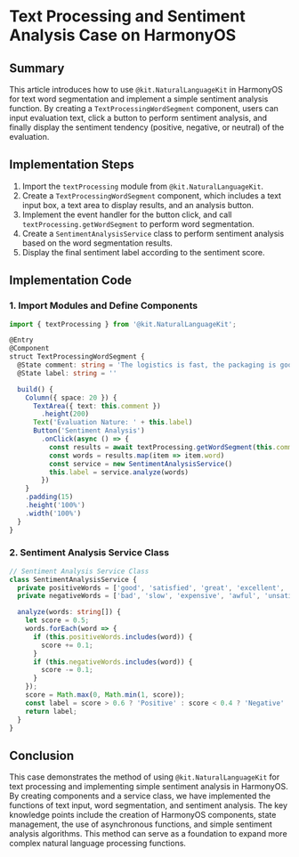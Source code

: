 # Text Processing and Sentiment Analysis Case on HarmonyOS

## Summary
This article introduces how to use `@kit.NaturalLanguageKit` in HarmonyOS for text word segmentation and implement a simple sentiment analysis function. By creating a `TextProcessingWordSegment` component, users can input evaluation text, click a button to perform sentiment analysis, and finally display the sentiment tendency (positive, negative, or neutral) of the evaluation.

## Implementation Steps
1. Import the `textProcessing` module from `@kit.NaturalLanguageKit`.
2. Create a `TextProcessingWordSegment` component, which includes a text input box, a text area to display results, and an analysis button.
3. Implement the event handler for the button click, and call `textProcessing.getWordSegment` to perform word segmentation.
4. Create a `SentimentAnalysisService` class to perform sentiment analysis based on the word segmentation results.
5. Display the final sentiment label according to the sentiment score.

## Implementation Code
### 1. Import Modules and Define Components
```typescript
import { textProcessing } from '@kit.NaturalLanguageKit'; 

@Entry 
@Component 
struct TextProcessingWordSegment { 
  @State comment: string = 'The logistics is fast, the packaging is good, and I am particularly satisfied with the product'; 
  @State label: string = '' 

  build() { 
    Column({ space: 20 }) { 
      TextArea({ text: this.comment }) 
        .height(200) 
      Text('Evaluation Nature: ' + this.label) 
      Button('Sentiment Analysis') 
        .onClick(async () => { 
          const results = await textProcessing.getWordSegment(this.comment) 
          const words = results.map(item => item.word) 
          const service = new SentimentAnalysisService() 
          this.label = service.analyze(words) 
        }) 
    } 
    .padding(15) 
    .height('100%') 
    .width('100%') 
  } 
} 
```

### 2. Sentiment Analysis Service Class
```typescript
// Sentiment Analysis Service Class 
class SentimentAnalysisService { 
  private positiveWords = ['good', 'satisfied', 'great', 'excellent', 'fast']; 
  private negativeWords = ['bad', 'slow', 'expensive', 'awful', 'unsatisfied']; 

  analyze(words: string[]) { 
    let score = 0.5; 
    words.forEach(word => { 
      if (this.positiveWords.includes(word)) { 
        score += 0.1; 
      } 
      if (this.negativeWords.includes(word)) { 
        score -= 0.1; 
      } 
    }); 
    score = Math.max(0, Math.min(1, score)); 
    const label = score > 0.6 ? 'Positive' : score < 0.4 ? 'Negative' : 'Neutral'; 
    return label; 
  } 
} 
```

## Conclusion
This case demonstrates the method of using `@kit.NaturalLanguageKit` for text processing and implementing simple sentiment analysis in HarmonyOS. By creating components and a service class, we have implemented the functions of text input, word segmentation, and sentiment analysis. The key knowledge points include the creation of HarmonyOS components, state management, the use of asynchronous functions, and simple sentiment analysis algorithms. This method can serve as a foundation to expand more complex natural language processing functions.